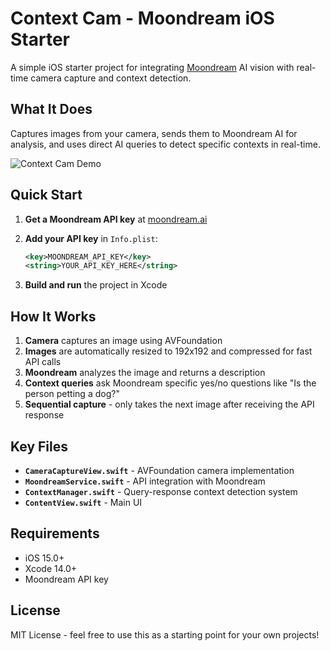 # Context Cam - Moondream iOS Starter

A simple iOS starter project for integrating [Moondream](https://moondream.ai) AI vision with real-time camera capture and context detection.

## What It Does

Captures images from your camera, sends them to Moondream AI for analysis, and uses direct AI queries to detect specific contexts in real-time.

![Context Cam Demo](context_cam_example.gif)

## Quick Start

1. **Get a Moondream API key** at [moondream.ai](https://moondream.ai)

2. **Add your API key** in `Info.plist`:
   ```xml
   <key>MOONDREAM_API_KEY</key>
   <string>YOUR_API_KEY_HERE</string>
   ```

3. **Build and run** the project in Xcode

## How It Works

1. **Camera** captures an image using AVFoundation
2. **Images** are automatically resized to 192x192 and compressed for fast API calls  
3. **Moondream** analyzes the image and returns a description
4. **Context queries** ask Moondream specific yes/no questions like "Is the person petting a dog?"
5. **Sequential capture** - only takes the next image after receiving the API response


## Key Files

- **`CameraCaptureView.swift`** - AVFoundation camera implementation
- **`MoondreamService.swift`** - API integration with Moondream
- **`ContextManager.swift`** - Query-response context detection system
- **`ContentView.swift`** - Main UI

## Requirements

- iOS 15.0+
- Xcode 14.0+
- Moondream API key

## License

MIT License - feel free to use this as a starting point for your own projects!

